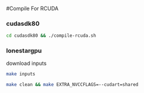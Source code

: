 #Compile For RCUDA

### cudasdk80 
```bash
cd cudasdk80 && ./compile-rcuda.sh
```


### lonestargpu 
download inputs
```bash
make inputs
```
```bash
make clean && make EXTRA_NVCCFLAGS=--cudart=shared
```
